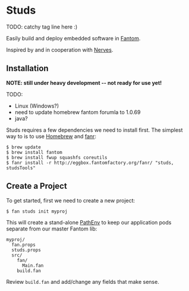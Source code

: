 # **Studs**

TODO: catchy tag line here :)

Easily build and deploy embedded software in [Fantom](http://fantom.org).

Inspired by and in cooperation with [Nerves](http://nerves-project.org).

## **Installation**

**NOTE: still under heavy development -- not ready for use yet!**

TODO:

  - Linux (Windows?)
  - need to update homebrew fantom forumla to 1.0.69
  - java?

Studs requires a few dependencies we need to install first. The simplest way to
is to use [Homebrew](http://brew.sh) and [fanr](http://fantom.org/doc/docFanr/Tool):

    $ brew update
    $ brew install fantom
    $ brew install fwup squashfs coreutils
    $ fanr install -r http://eggbox.fantomfactory.org/fanr/ "studs, studsTools"

## **Create a Project**

To get started, first we need to create a new project:

    $ fan studs init myproj

This will create a stand-alone [PathEnv](http://fantom.org/doc/docLang/Env#PathEnv)
to keep our application pods separate from our master Fantom lib:

    myproj/
      fan.props
      studs.props
      src/
        fan/
          Main.fan
        build.fan

Review `build.fan` and add/change any fields that make sense.
